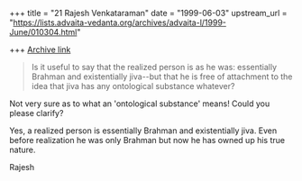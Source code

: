 +++
title = "21 Rajesh Venkataraman"
date = "1999-06-03"
upstream_url = "https://lists.advaita-vedanta.org/archives/advaita-l/1999-June/010304.html"

+++
[Archive link](https://lists.advaita-vedanta.org/archives/advaita-l/1999-June/010304.html)

> Is it useful to say that the realized person is as he was: essentially
> Brahman and existentially jiva--but that he is free of attachment
> to the idea that jiva has any ontological substance whatever?
>

Not very sure as to what an 'ontological substance' means!
Could you please clarify?

Yes, a realized person is essentially Brahman and existentially jiva.
Even before realization he was only Brahman but now he has owned up
his true nature.

Rajesh

